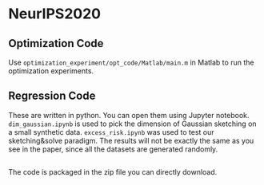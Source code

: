 # NeurIPS2020

## Optimization Code
Use `optimization_experiment/opt_code/Matlab/main.m` in Matlab to run the optimization experiments.

## Regression Code
These are written in python. You can open them using Jupyter notebook. `dim_gaussian.ipynb` is used to pick the dimension of Gaussian sketching on a small synthetic data. `excess_risk.ipynb` was used to test our sketching&solve paradigm. The results will not be exactly the same as you see in the paper, since all the datasets are generated randomly.

##
The code is packaged in the zip file you can directly download.